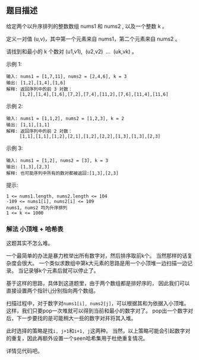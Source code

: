## 题目描述
给定两个以升序排列的整数数组 nums1 和 nums2 , 以及一个整数 k 。

定义一对值 (u,v)，其中第一个元素来自 nums1，第二个元素来自 nums2 。

请找到和最小的 k 个数对 (u1,v1),  (u2,v2)  ...  (uk,vk) 。

示例 1:
```
输入: nums1 = [1,7,11], nums2 = [2,4,6], k = 3
输出: [1,2],[1,4],[1,6]
解释: 返回序列中的前 3 对数：
     [1,2],[1,4],[1,6],[7,2],[7,4],[11,2],[7,6],[11,4],[11,6]
```
示例 2:
```
输入: nums1 = [1,1,2], nums2 = [1,2,3], k = 2
输出: [1,1],[1,1]
解释: 返回序列中的前 2 对数：
     [1,1],[1,1],[1,2],[2,1],[1,2],[2,2],[1,3],[1,3],[2,3]
```
示例 3:
```
输入: nums1 = [1,2], nums2 = [3], k = 3 
输出: [1,3],[2,3]
解释: 也可能序列中所有的数对都被返回:[1,3],[2,3]
```

提示:
```
1 <= nums1.length, nums2.length <= 104
-109 <= nums1[i], nums2[i] <= 109
nums1, nums2 均为升序排列
1 <= k <= 1000
```

### 解法 小顶堆 + 哈希表
这题其实不怎么难。

一个最简单的办法是暴力枚举出所有数字对，然后排序取前k个。
当然那样的话复杂度会很大。
一个类似求数组中第k大元素的思路是用一个小顶堆一边扫描一边记录。
当记录够k个元素后就可以停止了。

基于这样的思路，具体到这道题里，由于两个数组都是排好序的，
因此我们可以直接设置两个指针i,j分别指向两个数组。

扫描过程中，对于数字对`nums1[i], nums2[j]`，可以根据其和为依据入小顶堆。
这样，我们只要pop一次堆就可以得到当前和最小的数字对了。
pop出一个数字对后，下一步要找的是可能稍大一些的数字对并将其入堆。

此时选择的策略是找`i, j+1`和`i+1, j`这两种。
当然，以上策略可能会引起数字对的重复，因此再额外设置一个seen哈希集用于杜绝重复情况。

详情见代码吧。